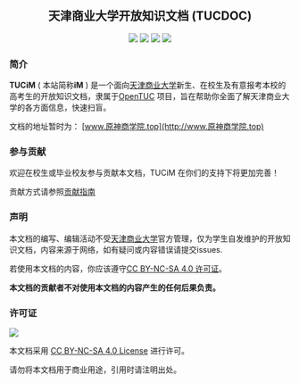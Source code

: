 <h2 align="center">
  天津商业大学开放知识文档 (TUCDOC)
</h2>


<p align="center">
  <img src="https://img.shields.io/github/license/teriyakisushi/TUCiM">
  <img src="https://img.shields.io/github/contributors/teriyakisushi/TUCiM">
  <img src="https://img.shields.io/github/stars/teriyakisushi/TUCiM?style=flat">
  <img src="https://img.shields.io/github/forks/teriyakisushi/TUCiM?style=flat">

### 简介

**TUCiM**  ( 本站简称**iM** )  是一个面向[天津商业大学](https://www.tjcu.edu.cn/)新生、在校生及有意报考本校的高考生的开放知识文档，隶属于[OpenTUC](https://github.com/OpenTUC) 项目，旨在帮助你全面了解天津商业大学的各方面信息，快速扫盲。

文档的地址暂时为： [www.原神商学院.top](http://www.原神商学院.top)

### 参与贡献

欢迎在校生或毕业校友参与贡献本文档，TUCiM 在你们的支持下将更加完善！

贡献方式请参照[贡献指南](https://www.xn--8mr61bo9j008ahl4a.top/edit/main/)

### 声明

本文档的编写、编辑活动不受[天津商业大学](https://www.tjcu.edu.cn/)官方管理，仅为学生自发维护的开放知识文档，内容来源于网络，如有疑问或内容错误请提交issues.

若使用本文档的内容，你应该遵守[CC BY-NC-SA 4.0 许可证](LICENSE)。

**本文档的贡献者不对使用本文档的内容产生的任何后果负责。**

### 许可证

![](https://img.shields.io/github/license/teriyakisushi/teriyakisushi.github.io?style=for-the-badge&logo=creativecommons&logoColor=white&labelColor=black&color=grey
)

本文档采用 [CC BY-NC-SA 4.0 License](https://creativecommons.org/licenses/by-nc-sa/4.0/deed.zh) 进行许可。

请勿将本文档用于商业用途，引用时请注明出处。



